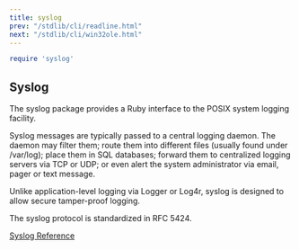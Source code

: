 ```yaml
---
title: syslog
prev: "/stdlib/cli/readline.html"
next: "/stdlib/cli/win32ole.html"
---
```



```ruby
require 'syslog'
```

## Syslog[](#syslog)

The syslog package provides a Ruby interface to the POSIX system logging
facility.

Syslog messages are typically passed to a central logging daemon. The
daemon may filter them; route them into different files (usually found
under /var/log); place them in SQL databases; forward them to
centralized logging servers via TCP or UDP; or even alert the system
administrator via email, pager or text message.

Unlike application-level logging via Logger or Log4r, syslog is designed
to allow secure tamper-proof logging.

The syslog protocol is standardized in RFC 5424.

<a
href='https://ruby-doc.org/stdlib-2.7.0/libdoc/syslog/rdoc/Syslog.html'
class='ruby-doc remote' target='_blank'>Syslog Reference</a>

